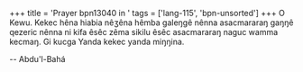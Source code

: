 +++
title = 'Prayer bpn13040 in '
tags = ['lang-115', 'bpn-unsorted']
+++
O Kewu.  Kekec hêna hiabia nêʒêna hêmba galeŋgê nênna asacmararaŋ gaŋŋê qezeric nênna ni kifa êsêc zêma sikilu êsêc asacmararaŋ naguc wamma kecmaŋ.  Gi kucga Yanda kekec yanda miŋŋina.

-- Abdu'l-Bahá
